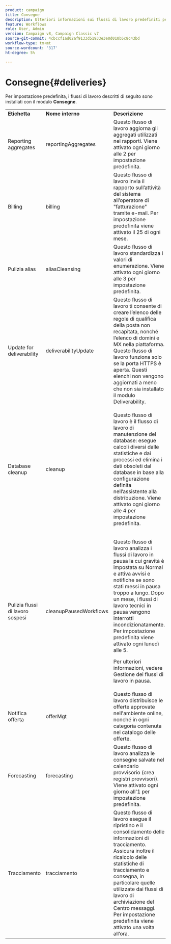 ```yaml
---
product: campaign
title: Consegne
description: Ulteriori informazioni sui flussi di lavoro predefiniti per le consegne
feature: Workflows
role: User, Admin
version: Campaign v8, Campaign Classic v7
source-git-commit: 4cbccf1ad02af9133d51933e3e0d010b5c8c43bd
workflow-type: tm+mt
source-wordcount: '317'
ht-degree: 5%

---
```



# Consegne{#deliveries}



Per impostazione predefinita, i flussi di lavoro descritti di seguito sono installati con il modulo **Consegne**.

<table> 
 <tbody> 
  <tr> 
   <td> <strong>Etichetta</strong><br /> </td> 
   <td> <strong>Nome interno</strong><br /> </td> 
   <td> <strong>Descrizione</strong><br /> </td> 
  </tr> 
  <tr> 
   <td> <span class="uicontrol">Reporting aggregates</span> <br /> </td> 
   <td> <span class="uicontrol">reportingAggregates</span> <br /> </td> 
   <td> Questo flusso di lavoro aggiorna gli aggregati utilizzati nei rapporti. Viene attivato ogni giorno alle 2 per impostazione predefinita.<br /> </td> 
  </tr> 
  <tr> 
   <td> <span class="uicontrol">Billing</span> <br /> </td> 
   <td> <span class="uicontrol">billing</span> <br /> </td> 
   <td> Questo flusso di lavoro invia il rapporto sull’attività del sistema all’operatore di "fatturazione" tramite e-mail. Per impostazione predefinita viene attivato il 25 di ogni mese.<br /> </td> 
  </tr> 
  <tr> 
   <td> <span class="uicontrol">Pulizia alias</span> <br /> </td> 
   <td> <span class="uicontrol">aliasCleansing</span> <br /> </td> 
   <td> Questo flusso di lavoro standardizza i valori di enumerazione. Viene attivato ogni giorno alle 3 per impostazione predefinita.<br /> </td> 
  </tr> 
  <tr> 
   <td> <span class="uicontrol">Update for deliverability</span> <br /> </td> 
   <td> <span class="uicontrol">deliverabilityUpdate</span> <br /> </td> 
   <td> Questo flusso di lavoro ti consente di creare l’elenco delle regole di qualifica della posta non recapitata, nonché l’elenco di domini e MX nella piattaforma. Questo flusso di lavoro funziona solo se la porta HTTPS è aperta. Questi elenchi non vengono aggiornati a meno che non sia installato il modulo Deliverability.<br /> </td> 
  </tr> 
  <tr> 
   <td> <span class="uicontrol">Database cleanup</span> <br /> </td> 
   <td> <span class="uicontrol">cleanup</span> <br /> </td> 
   <td> <p>Questo flusso di lavoro è il flusso di lavoro di manutenzione del database: esegue calcoli diversi dalle statistiche e dai processi ed elimina i dati obsoleti dal database in base alla configurazione definita nell’assistente alla distribuzione. Viene attivato ogni giorno alle 4 per impostazione predefinita.</p></td> 
  </tr> 
  <tr> 
   <td> <span class="uicontrol">Pulizia flussi di lavoro sospesi</span> <br /> </td> 
   <td> <span class="uicontrol">cleanupPausedWorkflows</span> <br /> </td> 
   <td> <p>Questo flusso di lavoro analizza i flussi di lavoro in pausa la cui gravità è impostata su Normal e attiva avvisi e notifiche se sono stati messi in pausa troppo a lungo. Dopo un mese, i flussi di lavoro tecnici in pausa vengono interrotti incondizionatamente. Per impostazione predefinita viene attivato ogni lunedì alle 5.</p> <p>Per ulteriori informazioni, vedere Gestione dei flussi di lavoro in pausa</a>.</p></td> 
  </tr> 
  <tr> 
   <td> <span class="uicontrol">Notifica offerta</span> <br /> </td> 
   <td> <span class="uicontrol">offerMgt</span> <br /> </td> 
   <td> Questo flusso di lavoro distribuisce le offerte approvate nell'ambiente online, nonché in ogni categoria contenuta nel catalogo delle offerte.<br /> </td> 
  </tr> 
  <tr> 
   <td> <span class="uicontrol">Forecasting</span> <br /> </td> 
   <td> <span class="uicontrol">forecasting</span> <br /> </td> 
   <td> Questo flusso di lavoro analizza le consegne salvate nel calendario provvisorio (crea registri provvisori). Viene attivato ogni giorno all'1 per impostazione predefinita.<br /> </td> 
  </tr> 
  <tr> 
   <td> <span class="uicontrol">Tracciamento</span> <br /> </td> 
   <td> <span class="uicontrol">tracciamento</span> <br /> </td> 
   <td> Questo flusso di lavoro esegue il ripristino e il consolidamento delle informazioni di tracciamento. Assicura inoltre il ricalcolo delle statistiche di tracciamento e consegna, in particolare quelle utilizzate dai flussi di lavoro di archiviazione del Centro messaggi. Per impostazione predefinita viene attivato una volta all’ora. <br /> </td> 
  </tr> 
 </tbody> 
</table>

